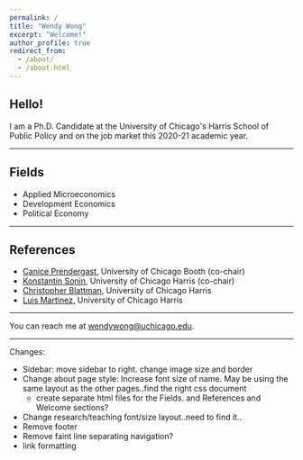 ```yaml
---
permalink: /
title: "Wendy Wong"
excerpt: "Welcome!"
author_profile: true
redirect_from: 
  - /about/
  - /about.html
---
```


## Hello!
I am a Ph.D. Candidate at the University of Chicago's Harris School of Public Policy and on the job market this 2020-21 academic year.

---

## Fields 
* Applied Microeconomics
* Development Economics
* Political Economy

---

## References 
* [Canice Prendergast](https://www.chicagobooth.edu/faculty/directory/p/canice-prendergast), University of Chicago Booth (co-chair)
* [Konstantin Sonin](https://harris.uchicago.edu/directory/konstantin-sonin), University of Chicago Harris (co-chair)
* [Christopher Blattman](https://harris.uchicago.edu/directory/christopher-blattman), University of Chicago Harris 
* [Luis Martinez](https://harris.uchicago.edu/directory/luis-martinez), University of Chicago Harris 

---


You can reach me at [wendywong@uchicago.edu](mailto:wendywong@uchicago.edu).

---

Changes:
- Sidebar: move sidebar to right. change image size and border
- Change about page style: Increase font size of name. May be using the same layout as the other pages..find the right css document
	- create separate html files for the Fields. and References and Welcome sections?
- Change research/teaching font/size layout..need to find it..
- Remove footer
- Remove faint line separating navigation?
- link formatting




